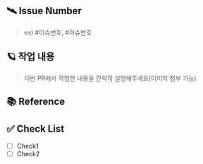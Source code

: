 ## 🛰️ Issue Number

> ex) #이슈번호, #이슈번호

## 🪐 작업 내용

> 이번 PR에서 작업한 내용을 간략히 설명해주세요(이미지 첨부 가능)

## 📚 Reference

## ✅ Check List
- [ ] Check1
- [ ] Check2
